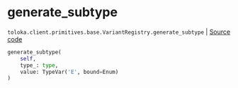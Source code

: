 # generate_subtype
`toloka.client.primitives.base.VariantRegistry.generate_subtype` | [Source code](https://github.com/Toloka/toloka-kit/blob/v1.2.1/src/client/primitives/base.py#L60)

```python
generate_subtype(
    self,
    type_: type,
    value: TypeVar('E', bound=Enum)
)
```


